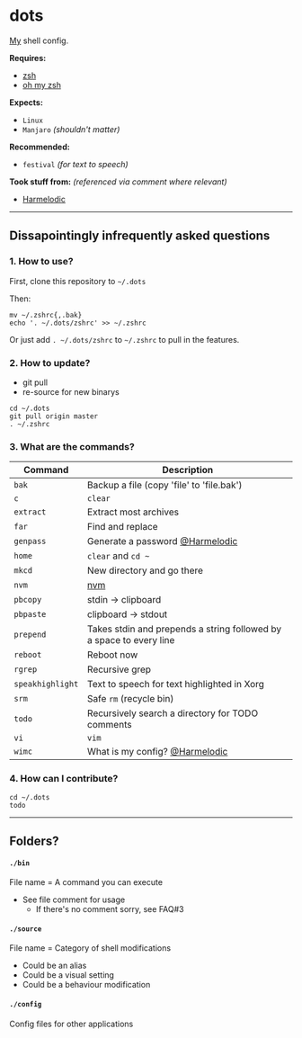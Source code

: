 # **dots**

[My](https://github.com/Joe-Dowd) shell config.

**Requires:** 
 - [zsh](https://sourceforge.net/projects/zsh)
 - [oh my zsh](https://github.com/ohmyzsh/ohmyzsh)

**Expects:**
 - `Linux`
 - `Manjaro` *(shouldn't matter)*

**Recommended:**
 - `festival` *(for text to speech)*

**Took stuff from:** *(referenced via comment where relevant)*
- [Harmelodic](https://gitlab.com/Harmelodic/dots)

---

## Dissapointingly infrequently asked questions
### **1. How to use?**
First, clone this repository to `~/.dots`

Then:
```
mv ~/.zshrc{,.bak}
echo '. ~/.dots/zshrc' >> ~/.zshrc
```

Or just add `. ~/.dots/zshrc` to `~/.zshrc` to pull in the features.

### **2. How to update?**
 - git pull
 - re-source for new binarys

```
cd ~/.dots
git pull origin master
. ~/.zshrc
```

### **3. What are the commands?**
| Command | Description |
| --- | ----------- |
| `bak` | Backup a file (copy 'file' to 'file.bak') |
| `c` | `clear` |
| `extract` | Extract most archives |
| `far` | Find and replace |
| `genpass` | Generate a password  [@Harmelodic](https://gitlab.com/Harmelodic/dots)|
| `home` | `clear` and `cd ~` |
| `mkcd` | New directory and go there |
| `nvm` | [nvm](https://github.com/nvm-sh/nvm) |
| `pbcopy` | stdin -> clipboard |
| `pbpaste` | clipboard -> stdout |
| `prepend` | Takes stdin and prepends a string followed by a space to every line |
| `reboot` | Reboot now |
| `rgrep` | Recursive grep |
| `speakhighlight` | Text to speech for text highlighted in Xorg |
| `srm` | Safe `rm` (recycle bin) |
| `todo` | Recursively search a directory for TODO comments |
| `vi` | `vim` |
| `wimc` | What is my config? [@Harmelodic](https://gitlab.com/Harmelodic/dots)|


### **4. How can I contribute?**
```
cd ~/.dots
todo
```

---

## **Folders?**

#### **`./bin`**
File name = A command you can execute

 - See file comment for usage
   - If there's no comment sorry, see FAQ#3

#### **`./source`**
File name = Category of shell modifications
 - Could be an alias
 - Could be a visual setting
 - Could be a behaviour modification

#### **`./config`**
Config files for other applications